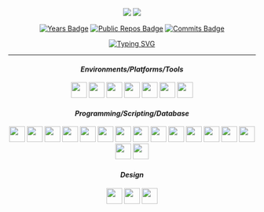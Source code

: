 <div align=center>
  <img src="https://github-readme-stats.vercel.app/api?username=Derjyn&show_icons=true&theme=solarized-dark&bg_color=00000000&hide_border=true&hide_title=true&include_all_commits=true&rank_icon=percentile"/>
  <img src="https://github-readme-stats.vercel.app/api/top-langs/?username=derjyn&size_weight=0.5&count_weight=0.5&theme=solarized-dark&bg_color=00000000&hide_border=true&include_all_commits=true&layout=compact"/>
</div>

<div align=center>

  [![Years Badge](https://badges.strrl.dev/years/Derjyn)](https://github.com/Derjyn/Derjyn)
  [![Public Repos Badge](https://badges.strrl.dev/repos/Derjyn)](https://github.com/Derjyn?tab=repositories)
  [![Commits Badge](https://badges.strrl.dev/commits/weekly/Derjyn)](https://badges.strrl.dev)

</div>

<div align=center>  
  
  [![Typing SVG](https://readme-typing-svg.demolab.com?weight=600&size=14&duration=5000&pause=1000&color=859900&center=true&vCenter=true&width=435&lines=Currently+working+on+UPB+%26+Cogitatio)](https://github.com/Derjyn)

</div>

-------

<div align=center>
  <h4><em>Environments/Platforms/Tools</em></h4>
  <img height="32" src="https://cdn.simpleicons.org/gnubash/olive?viewbox=auto" />
  <img height="32" src="https://cdn.simpleicons.org/git/olive?viewbox=auto" />
  <img height="32" src="https://cdn.simpleicons.org/gitbook/olive?viewbox=auto" />
  <img height="32" src="https://cdn.simpleicons.org/github/olive?viewbox=auto" />
  <img height="32" src="https://cdn.simpleicons.org/linux/olive?viewbox=auto" />
  <img height="32" src="https://cdn.simpleicons.org/stackoverflow/olive?viewbox=auto" />
  <img height="32" src="https://cdn.simpleicons.org/ubuntu/olive?viewbox=auto" />

  <h4><em>Programming/Scripting/Database</em></h4>
  <img height="32" src="https://cdn.simpleicons.org/c/olive?viewbox=auto" />
  <img height="32" src="https://cdn.simpleicons.org/cplusplus/olive?viewbox=auto" />
  <img height="32" src="https://cdn.simpleicons.org/css/olive?viewbox=auto" />
  <img height="32" src="https://cdn.simpleicons.org/fastapi/olive?viewbox=auto" />
  <img height="32" src="https://cdn.simpleicons.org/html5/olive?viewbox=auto" />
  <img height="32" src="https://cdn.simpleicons.org/htmx/olive?viewbox=auto" />
  <img height="32" src="https://cdn.simpleicons.org/javascript/olive" />
  <img height="32" src="https://cdn.simpleicons.org/markdown/olive?viewbox=auto" />
  <img height="32" src="https://cdn.simpleicons.org/nodedotjs/olive?viewbox=auto" />
  <img height="32" src="https://cdn.simpleicons.org/npm/olive?viewbox=auto" />
  <img height="32" src="https://cdn.simpleicons.org/php/olive?viewbox=auto" />
  <img height="32" src="https://cdn.simpleicons.org/python/olive?viewbox=auto" />
  <img height="32" src="https://cdn.simpleicons.org/rubyonrails/olive?viewbox=auto" />
  <img height="32" src="https://cdn.simpleicons.org/ruby/olive?viewbox=auto" />
  <img height="32" src="https://cdn.simpleicons.org/sqlite/olive?viewbox=auto" />
  <img height="32" src="https://cdn.simpleicons.org/threedotjs/olive?viewbox=auto" />

  <h4><em>Design</em></h4>
  <img height="32" src="https://cdn.simpleicons.org/blender/olive?viewbox=auto" />
  <img height="32" src="https://cdn.simpleicons.org/gamemaker/olive?viewbox=auto" />
  <img height="32" src="https://cdn.simpleicons.org/unrealengine/olive?viewbox=auto" />
</div>
